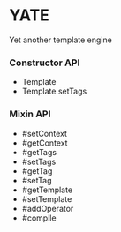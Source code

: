 # YATE
Yet another template engine

### Constructor API
- Template
- Template.setTags

### Mixin API
- #setContext
- #getContext
- #getTags
- #setTags
- #getTag
- #setTag
- #getTemplate
- #setTemplate
- #addOperator
- #compile



